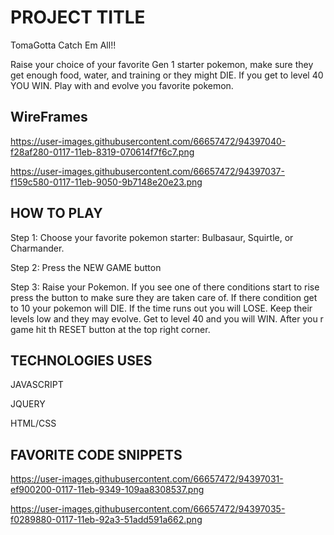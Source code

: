 # PROJECT TITLE
TomaGotta
 Catch Em All!!

  Raise your choice of your favorite Gen 1 starter pokemon, make sure they get enough food, water, and training or they might DIE. If you get to level 40 YOU WIN. Play with and evolve you favorite pokemon.

## WireFrames

https://user-images.githubusercontent.com/66657472/94397040-f28af280-0117-11eb-8319-070614f7f6c7.png

https://user-images.githubusercontent.com/66657472/94397037-f159c580-0117-11eb-9050-9b7148e20e23.png

## HOW TO PLAY 

Step 1: Choose your favorite pokemon starter:
            Bulbasaur, Squirtle, or Charmander.


Step 2: Press the NEW GAME button


Step 3: Raise your Pokemon. If you see one of there conditions start to rise press the button to make sure they are taken care of. If there condition get to 10 your pokemon will DIE. If the time runs out you will LOSE. Keep their levels low and they may evolve. Get to level 40 and you will WIN. After you r game hit th RESET button at the top right corner.

## TECHNOLOGIES USES

JAVASCRIPT

JQUERY

HTML/CSS

## FAVORITE CODE SNIPPETS 

https://user-images.githubusercontent.com/66657472/94397031-ef900200-0117-11eb-9349-109aa8308537.png

https://user-images.githubusercontent.com/66657472/94397035-f0289880-0117-11eb-92a3-51add591a662.png

